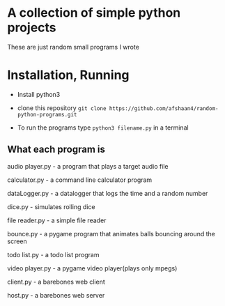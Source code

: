 # A collection of simple python projects
These are just random small programs I wrote

# Installation, Running

* Install python3
* clone this repository `git clone https://github.com/afshaan4/random-python-programs.git`

* To run the programs type `python3 filename.py` in a terminal

## What each program is

audio player.py - a program that plays a target audio file

calculator.py - a command line calculator program

dataLogger.py - a datalogger that logs the time and a random number

dice.py - simulates rolling dice

file reader.py - a simple file reader

bounce.py - a pygame program that animates balls bouncing around the screen

todo list.py - a todo list program

video player.py -  a pygame video player(plays only mpegs)

client.py - a barebones web client

host.py - a barebones web server


